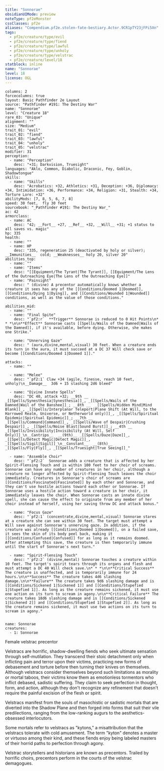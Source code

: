 ```yaml
---
title: "Sonnorae"
obsidianUIMode: preview
noteType: pf2eMonster
cssClasses: pf2e
aliases: "Compendium.pf2e.stolen-fate-bestiary.Actor.9CR1pTY23jFPi5Xn" 
tags:
  - pf2e/creature/type/evil
  - pf2e/creature/type/fiend
  - pf2e/creature/type/lawful
  - pf2e/creature/type/unholy
  - pf2e/creature/type/velstrac
  - pf2e/creature/level/18
statblock: inline
name: "Sonnorae"
level: 18
license: OGL
---
```


```statblock
columns: 2
forcecolumns: true
layout: Basic Pathfinder 2e Layout
source: "Pathfinder #191: The Destiny War"
name: "Sonnorae"
level: "Creature 18"
rare_03: "Unique"
alignment: ""
size: "Medium"
trait_01: "evil"
trait_02: "fiend"
trait_03: "lawful"
trait_04: "unholy"
trait_05: "velstrac"
modifier: 31
perception:
  - name: "Perception"
    desc: "+31; Darkvision, Truesight"
languages: "Aklo, Common, Diabolic, Draconic, Fey, Goblin, Shadowtongue"
skills:
  - name: "Skills"
    desc: "Acrobatics: +32, Athletics: +31, Deception: +36, Diplomacy: +34, Intimidation: +36, Performance: +34, Religion: +31, Stealth: +34, Torture Lore: +32"
abilityMods: [7, 8, 5, 6, 7, 8]
speed: 30 feet,  fly 30 feet
sourcebook: "_Pathfinder #191: The Destiny War_"
ac: 42
armorclass:
  - name: AC
    desc: "42; __Fort__ +27, __Ref__ +32, __Will__ +31; +1 status to all saves vs. magic"
hp: 335
health:
  - name: ""
  - name: HP
    desc: "335, regeneration 25 (deactivated by holy or silver); __Immunities__  cold; __Weaknesses__ holy 20, silver 20"
abilities_top:
  - name: ""
  - name: "Items"
    desc: "[[Equipment/The Tyrant|The Tyrant]], [[Equipment/The Lens of the Outreaching Eye|The Lens of the Outreaching Eye]]"
  - name: "Painsight"
    desc: " (divine) A precentor automatically knows whether a creature it sees has any of the [[Conditions/Doomed 1|Doomed]], [[Conditions/Dying 1|Dying]], and [[Conditions/Wounded 1|Wounded]] conditions, as well as the value of those conditions."

abilities_mid:
  - name: ""
  - name: "Final Spite"
    desc: "`pf2:r`  **Trigger** Sonnorae is reduced to 0 Hit Points\n* * *\n\n**Effect** Sonnorae casts [[Spells/Wails of the Damned|Wails of the Damned]], if it's available, before dying. Otherwise, she makes one Strike."

  - name: "Unnerving Gaze"
    desc: " (aura,divine,mental,visual) 30 feet. When a creature ends its turn in the aura, it must succeed at a DC 37 Will check save or become [[Conditions/Doomed 1|Doomed 1]]."

attacks:
  - name: ""

  - name: "Melee"
    desc: "`pf2:1` Claw +34 (agile, finesse, reach 10 feet, unholy)\n__Damage__  3d6 + 15 slashing 2d6 bleed"

  - name: "Divine Innate Spells"
    desc: "DC 40, attack +32; __9th __  _[[Spells/Synesthesia|Synesthesia]]_, _[[Spells/Wails of the Damned|Wail of the Banshee]]_; __8th __  _[[Spells/Hidden Mind|Mind Blank]]_, _[[Spells/Interplanar Teleport|Plane Shift (At Will, to the Harrowed Realm, Universe, or Netherworld only)]]_, _[[Spells/Spiritual Epidemic|Spiritual Epidemic]]_; __7th __  _[[Spells/Command|Command]]_, _[[Spells/Wave of Despair|Crushing Despair]]_, _[[Spells/Noise Blast|Sound Burst]]_; __4th __  _[[Spells/Invisibility|Invisibility (At Will, Self Only)]]_\n__Cantrips__  __(9th)__ _[[Spells/Daze|Daze]]_, _[[Spells/Detect Magic|Detect Magic]]_, _[[Spells/Sigil|Sigil]]_\n__Constant__  __(8th)__ _[[Spells/Fly|Fly]]_, _[[Spells/Truesight|True Seeing]]_"

  - name: "Assemble Choir"
    desc: "`pf2:2`  Sonnorae adds a creature that is affected by her Spirit-Flensing Touch and is within 100 feet to her choir of screams. Sonnorae can have any number of creatures in her choir, although a creature no longer affected by Spirit-Flensing Touch leaves the choir immediately. Creatures in Sonnorae's choir of screams are [[Conditions/Fascinated|Fascinated]] by each other and Sonnorae, and they can't use hostile actions toward each other or Sonnorae. If Sonnorae uses a hostile action toward a creature in her choir, it immediately leaves the choir. When Sonnorae casts an innate divine spell, she can cause the effect to originate from any member of her choir instead of herself, using her saving throw DC and attack bonus."

  - name: "Focus Gaze"
    desc: "`pf2:1` (concentrate,divine,mental,visual) Sonnorae stares at a creature she can see within 30 feet. The target must attempt a Will save against Sonnorae's unnerving gaze. In addition, if the creature was already [[Conditions/Doomed 1|Doomed]], on a failed save, it sees the skin of its body peel back, making it [[Conditions/Confused|Confused]] for as long as it remains doomed. After attempting this save, the creature is then temporarily immune until the start of Sonnorae's next turn."

  - name: "Spirit-Flensing Touch"
    desc: "`pf2:2` (divine,mental) Sonnorae touches a creature within 10 feet. The target's spirit tears through its organs and flesh and must attempt a DC 40 Will check save.\n* * *\n\n**Critical Success** The creature is unaffected, and is temporarily immune for 24 hours.\n\n**Success** The creature takes 4d6 slashing damage.\n\n**Failure** The creature takes 9d6 slashing damage and is [[Conditions/Sickened 1|Sickened 1]] and [[Conditions/Stupefied 1|Stupefied 1]]. As long as the creature remains sickened, it must use one action on its turn to scream in agony.\n\n**Critical Failure** The creature takes 18d6 slashing damage and is [[Conditions/Sickened 1|Sickened 2]] and [[Conditions/Stupefied 1|Stupefied 2]]. As long as the creature remains sickened, it must use two actions on its turn to scream in agony."
 
```

```encounter-table
name: Sonnorae
creatures:
  - 1: Sonnorae
```


Female velstrac precentor

Velstracs are horrific, shadow-dwelling fiends who seek ultimate sensation through self-mutilation. They transcend their stoic detachment only when inflicting pain and terror upon their victims, practicing new forms of debasement and torture before then turning their knives on themselves. Although velstracs consider themselves beyond such limitations as morality or mortal taboos, their victims know them as emotionless tormentors who inflict debased, sadistic suffering. They claim to seek perfection in thought, form, and action, although they don't recognize any refinement that doesn't require the painful excision of the flesh or spirit.

Velstracs manifest from the souls of masochistic or sadistic mortals that are diverted into the Shadow Plane and then forged into forms that suit their vile predilections, ranging from the low-ranking augurs to the aesthetics-obsessed interlocutors.

Some mortals refer to velstracs as "kytons," a misattribution that the velstracs tolerate with cold amusement. The term "kyton" denotes a master or virtuoso among their kind, and these fiends enjoy being labeled masters of their horrid paths to perfection through agony.

Velstrac storytellers and historians are known as precentors. Trailed by horrific choirs, precentors perform in the courts of the velstrac demagogues.
